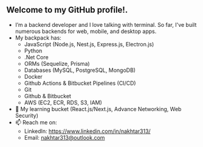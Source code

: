 ## Welcome to my GitHub profile!.

- I’m a backend developer and I love talking with terminal. So far, I've built numerous backends for web, mobile, and desktop apps.
- My backpack has:
  - JavaScript (Node.js, Nest.js, Express.js, Electron.js)
  - Python
  - .Net Core
  - ORMs (Sequelize, Prisma)
  - Databases (MySQL, PostgreSQL, MongoDB)
  - Docker
  - Github Actions & Bitbucket Pipelines (CI/CD)
  - Git
  - Github & Bitbucket
  - AWS (EC2, ECR, RDS, S3, IAM)
- 🌱 My learning bucket (React.js/Next.js, Advance Networking, Web Security)
- 📫 Reach me on:
  - LinkedIn: https://www.linkedin.com/in/nakhtar313/
  - Email: nakhtar313@outlook.com
